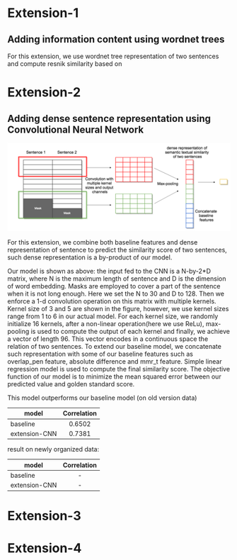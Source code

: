 # Extension-1

## Adding information content using wordnet trees

For this extension, we use wordnet tree representation of two sentences and compute resnik similarity based on 


# Extension-2 

## Adding dense sentence representation using Convolutional Neural Network

![alt text](https://raw.githubusercontent.com/SimengSun/CIS530-project/master/deliverables/pics/cnn-model.png "cnn-model")

For this extension, we combine both baseline features and dense representation of sentence to predict the similarity score of two sentences, such dense representation is a by-product of our model.

Our model is shown as above: the input fed to the CNN is a N-by-2\*D matrix, where N is the maximum length of sentence and D is the dimension of word embedding. Masks are employed to cover a part of the sentence when it is not long enough. Here we set the N to 30 and D to 128. Then we enforce a 1-d convolution operation on this matrix with multiple kernels. Kernel size of 3 and 5 are shown in the figure, however, we use kernel sizes range from 1 to 6 in our actual model. For each kernel size, we randomly initialize 16 kernels, after a non-linear operation(here we use ReLu), max-pooling is used to compute the output of each kernel and finally, we achieve a vector of length 96. This vector encodes in a continuous space the relation of two sentences. To extend our baseline model, we concatenate such representation with some of our baseline features such as overlap_pen feature, absolute difference and mmr_t feature. Simple linear regression model is used to compute the final similarity score. The objective function of our model is to minimize the mean squared error between our predicted value and golden standard score. 

This model outperforms our baseline model (on old version data)

| model        | Correlation      |
| ------------- |:-------------:|
| baseline      | 0.6502 |
| extension-CNN |  0.7381    |

result on newly organized data:

| model        | Correlation           |
| ------------- |:-------------:|
| baseline      |  - |
| extension-CNN |   -   |


# Extension-3



# Extension-4
